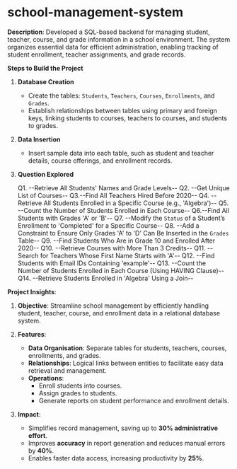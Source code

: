 # school-management-system
**Description**: 
Developed a SQL-based backend for managing student, teacher, course, and grade information in a school environment. The system organizes essential data for efficient administration, enabling tracking of student enrollment, teacher assignments, and grade records.

**Steps to Build the Project**

1. **Database Creation**
   - Create the tables: `Students`, `Teachers`, `Courses`, `Enrollments`, and `Grades`.
   - Establish relationships between tables using primary and foreign keys, linking students to courses, teachers to courses, and students to grades.

2. **Data Insertion**
   - Insert sample data into each table, such as student and teacher details, course offerings, and enrollment records.

3. **Question Explored**
   
   Q1. --Retrieve All Students' Names and Grade Levels--
   Q2. --Get Unique List of Courses--
   Q3.--Find All Teachers Hired Before 2020--
   Q4. --Retrieve All Students Enrolled in a Specific Course (e.g., 'Algebra')--
   Q5. --Count the Number of Students Enrolled in Each Course--
   Q6.--Find All Students with Grades 'A' or 'B'--
   Q7. --Modify the `Status` of a Student’s Enrollment to 'Completed' for a Specific Course--
   Q8. --Add a Constraint to Ensure Only Grades 'A' to 'D' Can Be Inserted in the `Grades` Table--
   Q9. --Find Students Who Are in Grade 10 and Enrolled After 2020--
   Q10. --Retrieve Courses with More Than 3 Credits--
   Q11. --Search for Teachers Whose First Name Starts with 'A'--
   Q12. --Find Students with Email IDs Containing 'example'--
   Q13. --Count the Number of Students Enrolled in Each Course (Using HAVING Clause)--
   Q14. --Retrieve Students Enrolled in 'Algebra' Using a Join--

**Project Insights**:
1. **Objective**: 
   Streamline school management by efficiently handling student, teacher, course, and enrollment data in a relational database system.

2. **Features**:
   - **Data Organisation**: Separate tables for students, teachers, courses, enrollments, and grades.
   - **Relationships**: Logical links between entities to facilitate easy data retrieval and management.
   - **Operations**:
     - Enroll students into courses.
     - Assign grades to students.
     - Generate reports on student performance and enrollment details.

3. **Impact**: 
   - Simplifies record management, saving up to **30% administrative effort**.
   - Improves **accuracy** in report generation and reduces manual errors by **40%**.
   - Enables faster data access, increasing productivity by **25%**.
